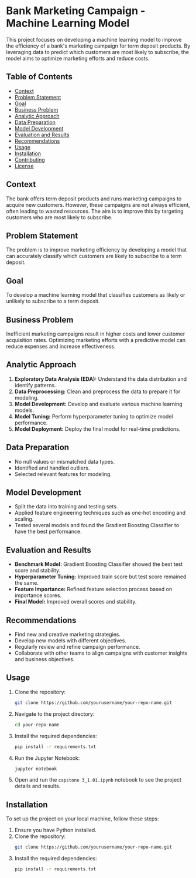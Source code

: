# Bank Marketing Campaign - Machine Learning Model

This project focuses on developing a machine learning model to improve the efficiency of a bank's marketing campaign for term deposit products. By leveraging data to predict which customers are most likely to subscribe, the model aims to optimize marketing efforts and reduce costs.

## Table of Contents
- [Context](#context)
- [Problem Statement](#problem-statement)
- [Goal](#goal)
- [Business Problem](#business-problem)
- [Analytic Approach](#analytic-approach)
- [Data Preparation](#data-preparation)
- [Model Development](#model-development)
- [Evaluation and Results](#evaluation-and-results)
- [Recommendations](#recommendations)
- [Usage](#usage)
- [Installation](#installation)
- [Contributing](#contributing)
- [License](#license)

## Context
The bank offers term deposit products and runs marketing campaigns to acquire new customers. However, these campaigns are not always efficient, often leading to wasted resources. The aim is to improve this by targeting customers who are most likely to subscribe.

## Problem Statement
The problem is to improve marketing efficiency by developing a model that can accurately classify which customers are likely to subscribe to a term deposit.

## Goal
To develop a machine learning model that classifies customers as likely or unlikely to subscribe to a term deposit.

## Business Problem
Inefficient marketing campaigns result in higher costs and lower customer acquisition rates. Optimizing marketing efforts with a predictive model can reduce expenses and increase effectiveness.

## Analytic Approach
1. **Exploratory Data Analysis (EDA):** Understand the data distribution and identify patterns.
2. **Data Preprocessing:** Clean and preprocess the data to prepare it for modeling.
3. **Model Development:** Develop and evaluate various machine learning models.
4. **Model Tuning:** Perform hyperparameter tuning to optimize model performance.
5. **Model Deployment:** Deploy the final model for real-time predictions.

## Data Preparation
- No null values or mismatched data types.
- Identified and handled outliers.
- Selected relevant features for modeling.

## Model Development
- Split the data into training and testing sets.
- Applied feature engineering techniques such as one-hot encoding and scaling.
- Tested several models and found the Gradient Boosting Classifier to have the best performance.

## Evaluation and Results
- **Benchmark Model:** Gradient Boosting Classifier showed the best test score and stability.
- **Hyperparameter Tuning:** Improved train score but test score remained the same.
- **Feature Importance:** Refined feature selection process based on importance scores.
- **Final Model:** Improved overall scores and stability.

## Recommendations
- Find new and creative marketing strategies.
- Develop new models with different objectives.
- Regularly review and refine campaign performance.
- Collaborate with other teams to align campaigns with customer insights and business objectives.

## Usage
1. Clone the repository:
    ```bash
    git clone https://github.com/yourusername/your-repo-name.git
    ```
2. Navigate to the project directory:
    ```bash
    cd your-repo-name
    ```
3. Install the required dependencies:
    ```bash
    pip install -r requirements.txt
    ```
4. Run the Jupyter Notebook:
    ```bash
    jupyter notebook
    ```
5. Open and run the `capstone 3_1.01.ipynb` notebook to see the project details and results.

## Installation
To set up the project on your local machine, follow these steps:
1. Ensure you have Python installed.
2. Clone the repository:
    ```bash
    git clone https://github.com/yourusername/your-repo-name.git
    ```
3. Install the required dependencies:
    ```bash
    pip install -r requirements.txt
    ```

